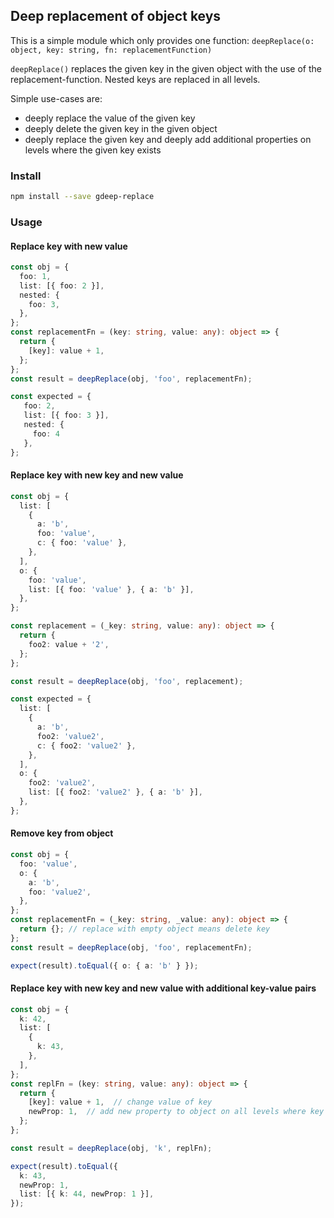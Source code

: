 ## Deep replacement of object keys

This is a simple module which only provides one function:
`deepReplace(o: object, key: string, fn: replacementFunction)`

`deepReplace()` replaces the given key in the given object with the
use of the replacement-function. Nested keys are replaced in all
levels.

Simple use-cases are:
- deeply replace the value of the given key
- deeply delete the given key in the given object
- deeply replace the given key and deeply add additional properties on
  levels where the given key exists


### Install

``` bash
npm install --save gdeep-replace
```

### Usage

#### Replace key with new value

```typescript
const obj = {
  foo: 1,
  list: [{ foo: 2 }],
  nested: {
    foo: 3,
  },
};
const replacementFn = (key: string, value: any): object => {
  return {
    [key]: value + 1,
  };
};
const result = deepReplace(obj, 'foo', replacementFn);

const expected = {
   foo: 2,
   list: [{ foo: 3 }],
   nested: {
     foo: 4
   },
};
```

#### Replace key with new key and new value

```typescript
const obj = {
  list: [
    {
      a: 'b',
      foo: 'value',
      c: { foo: 'value' },
    },
  ],
  o: {
    foo: 'value',
    list: [{ foo: 'value' }, { a: 'b' }],
  },
};

const replacement = (_key: string, value: any): object => {
  return {
    foo2: value + '2',
  };
};

const result = deepReplace(obj, 'foo', replacement);

const expected = {
  list: [
    {
      a: 'b',
      foo2: 'value2',
      c: { foo2: 'value2' },
    },
  ],
  o: {
    foo2: 'value2',
    list: [{ foo2: 'value2' }, { a: 'b' }],
  },
};
```


#### Remove key from object

```typescript
const obj = {
  foo: 'value',
  o: {
    a: 'b',
    foo: 'value2',
  },
};
const replacementFn = (_key: string, _value: any): object => {
  return {}; // replace with empty object means delete key
};
const result = deepReplace(obj, 'foo', replacementFn);

expect(result).toEqual({ o: { a: 'b' } });
```


#### Replace key with new key and new value with additional key-value pairs

```typescript
const obj = {
  k: 42,
  list: [
    {
      k: 43,
    },
  ],
};
const replFn = (key: string, value: any): object => {
  return {
    [key]: value + 1,  // change value of key
    newProp: 1,  // add new property to object on all levels where key exists
  };
};

const result = deepReplace(obj, 'k', replFn);

expect(result).toEqual({
  k: 43,
  newProp: 1,
  list: [{ k: 44, newProp: 1 }],
});
```
